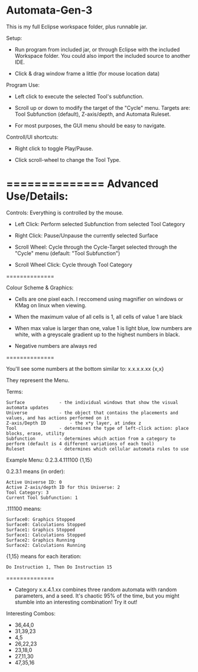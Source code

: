 Automata-Gen-3
==============
This is my full Eclipse workspace folder, plus runnable jar.

Setup:

- Run program from included jar, or through Eclipse with the included Workspace folder. You could also import the included source to another IDE.

- Click & drag window frame a little (for mouse location data)

Program Use:

- Left click to execute the selected Tool's subfunction.

- Scroll up or down to modify the target of the "Cycle" menu. Targets are: Tool Subfunction (default), Z-axis/depth, and Automata Ruleset.

- For most purposes, the GUI menu should be easy to navigate.

Controll/UI shortcuts:

- Right click to toggle Play/Pause.

- Click scroll-wheel to change the Tool Type.

==============
Advanced Use/Details:
==============

Controls: Everything is controlled by the mouse.

- Left Click: Perform selected Subfunction from selected Tool Category

- Right Click: Pause/Unpause the currently selected Surface

- Scroll Wheel: Cycle through the Cycle-Target selected through the "Cycle" menu (default: "Tool Subfunction")

- Scroll Wheel Click: Cycle through Tool Category

==============

Colour Scheme & Graphics:

- Cells are one pixel each. I reccomend using magnifier on windows or KMag on linux when viewing.

- When the maximum value of all cells is 1, all cells of value 1 are black

- When max value is larger than one, value 1 is light blue, low numbers are white, with a greyscale gradient up to the highest numbers in black.

- Negative numbers are always red

==============

You'll see some numbers at the bottom similar to: x.x.x.x.xx {x,x}

They represent the Menu.

Terms:
	
	Surface				- the individual windows that show the visual automata updates
	Universe 			- the object that contains the placements and values, and has actions performed on it
	Z-axis/Depth ID 		- the x*y layer, at index z
	Tool 				- determines the type of left-click action: place blocks, erase, utility
	Subfunction			- determines which action from a category to perform (default is 4 different variations of each tool)
	Ruleset				- determines which cellular automata rules to use

Example Menu: 0.2.3.4.111100 {1,15}

0.2.3.1 means (in order):

	Active Universe ID: 0
	Active Z-axis/depth ID for this Universe: 2
	Tool Category: 3
	Current Tool Subfunction: 1

.111100 means:

	Surface0: Graphics Stopped
	Surface0: Calculations Stopped
	Surface1: Graphics Stopped
	Surface1: Calculations Stopped
	Surface2: Graphics Running
	Surface2: Calculations Running

{1,15} means for each iteration:
	
	Do Instruction 1, Then Do Instruction 15

==============

- Category x.x.4.1.xx combines three random automata with random parameters, and a seed. It's chaotic 95% of the time, but you might stumble into an interesting combination! Try it out!

Interesting Combos:
- 36,44,0
- 31,39,23
- 4,5
- 26,22,23
- 23,18,0
- 27,11,30
- 47,35,16
		

